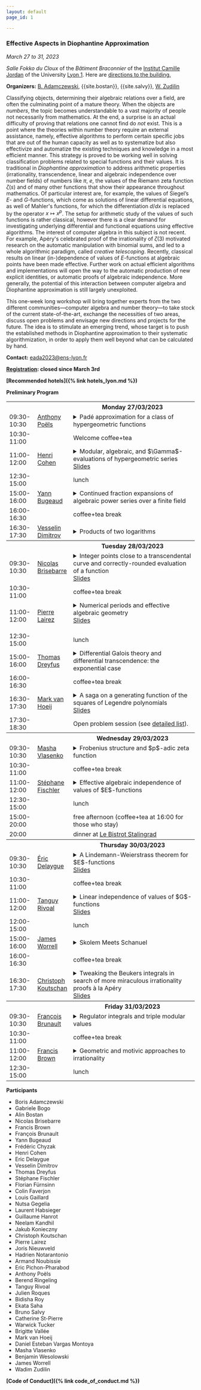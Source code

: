 ```yaml
---
layout: default
page_id: 1

---
```


### Effective Aspects in Diophantine Approximation

*March 27 to 31, 2023*

*Salle Fokko du Cloux* of the *Bâtiment Braconnier* of the [Institut Camille Jordan](https://math.univ-lyon1.fr/?lang=en) of the University [Lyon 1](https://www.univ-lyon1.fr/en). Here are [directions to the building.](https://goo.gl/maps/QTZVntCpjcZtYBcA7) 

**Organizers:** [B. Adamczewski](https://adamczewski.perso.math.cnrs.fr), {{site.bostan}}, {{site.salvy}}, [W. Zudilin](https://www.math.ru.nl/~wzudilin/) 

Classifying objects, determining their algebraic relations over a field, are often the culminating point of a mature theory.
When the objects are *numbers*, the topic becomes understandable to a vast majority of people not necessarily from mathematics.
At the end, a surprise is an actual difficulty of proving that relations one cannot find do *not* exist.
This is a point where the theories within number theory require an external assistance, namely, effective algorithms to perform certain specific jobs that are out of the human capacity as well as to systematize but also effectivize and automatize the existing techniques and knowledge in a most efficient manner.
This strategy is proved to be working well in solving classification problems related to special functions and their values.
It is traditional in *Diophantine approximation* to address arithmetic properties (irrationality, transcendence, linear and algebraic independence over number fields) of numbers like $\pi$, $e$, the values of the Riemann zeta function $\zeta(s)$ and of many other functions that show their appearance throughout mathematics. 
Of particular interest are, for example, the values of Siegel’s $E$- and $G$-functions, which come as solutions of linear differential equations, as well of Mahler's functions, for which the differentiation $d/dx$ is replaced by the operator $x\mapsto x^p$.
The setup for arithmetic study of the values of such functions is rather classical, however there is a clear demand for investigating underlying differential and functional equations using effective algorithms.
The interest of computer algebra in this subject is not recent. 
For example, Apéry's celebrated proof of the irrationality of $\zeta(3)$ motivated research on the automatic manipulation with binomial sums, and led to a whole algorithmic paradigm, called  *creative telescoping*.
Recently, classical results on linear (in-)dependence of values of $E$-functions at algebraic points 
have been made effective. 
Further work on actual efficient algorithms and implementations will open the way to the automatic production of new explicit identities, or automatic proofs of algebraic independence. More generally, the potential of this interaction between computer algebra and Diophantine approximation is still largely unexploited. 

This one-week long workshop will bring together experts from the two different communities––computer algebra and number theory––to take stock of the current state-of-the-art, exchange the necessities of two areas, discuss open problems and envisage new directions and projects for the future.
The idea is to stimulate an emerging trend, whose target is to push the established methods in Diophantine approximation to their systematic algorithmization, 
in order to apply them well beyond what can be calculated by hand.

**Contact:** [eada2023@ens-lyon.fr](mailto:eada2023@ens-lyon.fr)

**[Registration](https://eada23.sciencesconf.org): closed since March 3rd**

**[Recommended hotels]({% link hotels_lyon.md %})**

**Preliminary Program**

<table>
	<tbody>
	<tr>
      <th style="width:15%"> </th>
      <th style="width:15%" style="text-align: center"> </th>
      <th style="width:70%">Monday 27/03/2023</th>
    </tr>
<tr><td> 09:30-10:30</td><td>
  <a href="http://apoels-math-u.net">Anthony Poëls</a></td>
  <td>  
    <details>
    <summary>
      Padé approximation for a class of hypergeometric functions
    </summary>
    <blockquote>In a recent work in collaboration with Makoto Kawashima with established new (effective) irrationality measures for values of functions which belong to a certain class of hypergeometric functions (including shifted logarithmic functions and binomial functions). In this talk, we will try to explain the ideas behind our proofs and constructions.
  </blockquote>
  </details>
  </td>
    </tr>
<tr><td> 10:30-11:00</td><td></td><td>Welcome coffee+tea</td></tr>
<tr><td> 11:00-12:00</td><td>
	<a href="https://www.math.u-bordeaux.fr/~hecohen/">Henri Cohen</a></td>
<td><details>
<summary>
Modular, algebraic, and $\Gamma$-evaluations of hypergeometric series
</summary>
<blockquote>We first give conjecturally complete parametric evaluations
of Gauss's $_2F_1$ hypergeometric functions in terms of finite sums of gamma quotients.
We then generalize the connection due to Fricke with the Eisenstein series $E_4$
to give functional evaluations of $_2F_1$ corresponding to hyperbolic triangle groups.
Finally, we show how a long search has enabled us to find almost $1000$ evaluations
of $_2F_1(a,b,c,z)$ with all parameters rational and the result algebraic, and mention
that they are probably $90\%$ complete for arithmetic triangle groups.</blockquote>
</details>
  <a href="cohen.pdf">Slides</a>
</td>
</tr>
<tr><td> 12:30-15:00</td><td></td><td> lunch</td></tr>
<tr><td> 15:00-16:00</td><td>
	<a href="https://irma.math.unistra.fr/~bugeaud/">Yann Bugeaud</a></td>
  <td><details><summary>Continued fraction expansions of algebraic power series over a finite field</summary><blockquote>Almost nothing is known on the continued fraction expansion of an algebraic real number of degree at least three. 
The situation is different over the field of power series $\mathbb{F}_p((x^{-1}))$, where $p$ is a prime 
number. For instance, there are algebraic power series of degree at least three whose sequence 
of partial quotients have bounded degree. And there are as well 
algebraic power series of degree at least three which are very well approximable by rational fractions: 
the analogue of Liouville's theorem is best possible in $\mathbb{F}_p((x^{-1}))$. 
Recently, in a joint work with Han (built on a previous work by Han and Hu), we proved that,  for any
distinct nonconstant polynomials $a, b$ in $\mathbb{F}_2 [x]$, the power series 
$$
[a; b, b, a, b, a, a, b, \ldots ] = a  + \frac{1}{b + \frac{1}{b + \cdots}} ,
$$
whose sequence of partial quotients is given by 
the Thue–Morse sequence, is algebraic of degree $4$ over $\mathbb{F}_2 (x)$.
We discuss this and related results. 
Furthermore, we give a complete description of the continued fraction expansion of the 
algebraic power series $(1 + x^{-1})^{j/d}$ in $\mathbb{F}_p((x^{-1}))$, where $j, d$ are coprime integers with 
$d \ge 3$, $1 \le j < d/2$, and $\gcd(p, jd) = 1$. (Joint work with Han). 
</blockquote></details></td></tr>
<tr><td> 16:00-16:30</td><td></td><td>coffee+tea break</td></tr>
<tr><td> 16:30-17:30</td><td><a href="https://www.ias.edu/scholars/vesselin-dimitrov">Vesselin Dimitrov</a></td>
  <td><details>
    <summary>Products of two logarithms
    </summary>
    <blockquote>We explain in detail how to build upon Apéry's method in the framework of arithmetic holonomy bounds to prove the $\mathbb Q$-linear independence of $1, \log(1+1/m), \log(1+1/n)$, and $\log(1+1/m)\log(1+1/n)$ for the range $0 < |1-m/n| < \epsilon_0$ (a positive absolute constant), and how to upgrade the qualitative proof to a quantitative linear independence measure. We further discuss the relations to the classical theory of $G$-functions. This is a report on a joint work with Frank Calegari and Yunqing Tang. 
    </blockquote>
  </details>
  </td></tr>
	<tr>
      <th> </th>
      <th style="text-align: center"> </th>
      <th>Tuesday 28/03/2023</th>
    </tr>
<tr><td>09:30-10:30</td><td><a href="http://perso.ens-lyon.fr/nicolas.brisebarre/">Nicolas Brisebarre</a></td>
  <td><details>
    <summary>Integer points close to a transcendental curve and
correctly-rounded evaluation of a function</summary>
<blockquote>Despite several significant advances over the last 30 years, guaranteeing the correctly rounded evaluation of elementary functions, such as the cosine, the exponential or the cube root for example, remains a difficult problem. It can be formulated as a Diophantine approximation problem, called the table maker's dilemma, which consists in determining points with integer coordinates close to a curve. In a recent work, we propose two algorithmic approaches to tackle this problem. They are closely linked to a celebrated work by Bombieri and Pila and to the so-called Coppersmith method, which has become classic in cryptography. We will present the initial context, one of our approaches and the results of practical experiments. This is joint work with Guillaume Hanrot (ENS Lyon).
  </blockquote>
</details>
<a href="brisebarre.pdf">Slides</a>
</td></tr>
<tr><td>10:30-11:00</td><td></td><td> coffee+tea break</td></tr>
<tr><td>11:00-12:00</td><td>
  <a href="https://pierre.lairez.fr">Pierre Lairez</a></td>
  <td>  
    <details>
      <summary>
        Numerical periods and effective algebraic geometry
      </summary>
      <blockquote>
Building on symbolic integration and numerical evaluation of D-finite
functions, we can compute numerically periods of rational integrals with
high precision. I will show the main lines of the method and develop
three applications: (1) computing the volume of semialgebraic sets; (2)
uncovering algebraic curves lying on complex surfaces; (3) computing the
singular homology of projective hypersurfaces.

This is based on joint work with Marc Mezzarobba, Eric Pichon-Pharabod,
Mohab Safey El Din, Emre Sertöz, and Pierre Vanhove.
      </blockquote>
      </details>
  <a href="lairez.pdf">Slides</a>
  </td>
</tr>
<tr><td>12:30-15:00</td><td></td><td>  lunch</td></tr>
<tr><td>15:00-16:00</td><td>
  <a href="https://sites.google.com/site/thomasdreyfusmaths/">Thomas Dreyfus</a></td>
  <td>  
    <details>
      <summary>
        Differential Galois theory and differential transcendence: the exponential case
      </summary>
      <blockquote>We consider meromorphic solutions of difference equations
and prove that very few among them satisfy an algebraic differential
equation. The basic tool is the difference Galois theory of functional
equations.
      </blockquote>
      </details>
  </td>
</tr>
<tr><td>16:00-16:30</td><td></td><td> coffee+tea break</td></tr>
<tr><td>16:30-17:30</td><td><a href="https://www.math.fsu.edu/~hoeij/">Mark van Hoeij</a></td>
  <td><details><summary>A saga on a generating function of the squares of Legendre polynomials
  </summary>
  <blockquote>We decompose the generating function $\sum_{n=0}^\infty\binom{2n}nP_n(y)^2z^n$
of the squares of Legendre polynomials as a product of periods of hyperelliptic curves.
These periods satisfy <em>second</em> order differential equations which is highly unusual
since <em>four</em> is the expected order for genus 2.
These second order equations are arithmetic and yet their monodromy group is dense in
$\rm{SL}_2(\mathbb{R})$. This implies that they cannot be solved in terms of hypergeometric functions,
which is novel for an arithmetic equation that occurred naturally.
This is joint work with Duco van Straten and Wadim Zudilin.
</blockquote></details>
<a href="vanHoeij.pdf">Slides</a>
</td></tr>
<tr><td>17:30-18:30</td><td></td><td>Open problem session (see <a href="open-m1.pdf">detailed list</a>).</td></tr>
	<tr>
      <th> </th>
      <th style="text-align: center"> </th>
      <th>Wednesday 29/03/2023</th>
    </tr>
<tr><td>09:30-10:30</td><td><a href="https://www.imath.kiev.ua/~mariyka/">Masha Vlasenko</a></td>
  <td>  <details>
<summary>
Frobenius structure and $p$-adic zeta function</summary>
<blockquote>
I will explain how differential operators coming from algebraic geometry produce interesting $p$-adic numbers. In a recent work with Frits Beukers we give examples of families of Calabi-Yau hypersurfaces in $n$ dimensions, for which one observes $p$-adic zeta values $\zeta_p(k)$ for $1 < k < n$. Appearance of $p$-adic zeta values for differential operators of Calabi-Yau type was conjectured by Candelas, de la Ossa and van Straten. 	
</blockquote>
</details>
</td></tr>

<tr><td>10:30-11:00</td><td></td><td> coffee+tea break</td></tr>
<tr><td>11:00-12:00</td><td><a href="https://www.imo.universite-paris-saclay.fr/~fischler/">Stéphane Fischler</a></td>
  <td>  <details>
<summary>
Effective algebraic independence of values of $E$-functions
</summary>
<blockquote>The class of $E$-functions has been introduced by Siegel in 1929; it contains the exponential and Bessel functions. Given a finite family of algebraically independent $E$-functions, we consider the set $S$ of algebraic points at which their values are algebraically dependent. The Siegel-Shidlovskii theorem, proved in 1955 and refined by several authors, implies that $S$ is finite. The aim of this talk is to give an algorithm that allows one to determine $S$. It is a joint work with Tanguy Rivoal.</blockquote>
</details>
</td></tr>
<tr><td>12:30-15:00</td><td></td><td>  lunch</td></tr>
<tr><td>15:00-20:00</td><td></td><td>  free afternoon (coffee+tea at 16:00 for those who stay) </td></tr>
<tr><td>20:00</td><td></td><td>dinner at <a href="https://www.lebistrotdupotager.com/bistrot/le-bistrot-stalingrad/">Le Bistrot Stalingrad</a></td></tr>
	<tr>
      <th> </th>
      <th style="text-align: center"> </th>
      <th>Thursday 30/03/2023</th>
    </tr>
<tr><td>09:30-10:30</td><td>
	<a href="https://sites.google.com/site/ericdelaygue/">Éric Delaygue</a></td><td><details>
<summary>A Lindemann-Weierstrass theorem for $E$-functions</summary>
<blockquote>$E$-functions were introduced by Siegel in 1929 to generalize Diophantine properties of the exponential function. After discussing the recent effective results on the algebraic values of $E$-functions at algebraic points, I will present a generalization of the linear formulation of the Lindemann-Weierstrass theorem for $E$-functions. As a consequence, I will show that the transcendental values at algebraic points of an entire hypergeometric function are linearly independent over the field of algebraic numbers. If time permits, I will give applications to the determination of linear relations between transcendental values of $E$-functions at algebraic points.</blockquote></details>
<a href="delaygue.pdf">Slides</a>
</td></tr>
<tr><td>10:30-11:00</td><td></td><td>  coffee+tea break</td></tr>
<tr><td>11:00-12:00</td><td>
	<a href="https://rivoal.perso.math.cnrs.fr">Tanguy Rivoal</a></td>
  <td><details><summary>Linear independence of values of $G$-functions</summary>
  <blockquote>In this talk, I will present recent results obtained with Stéphane Fischler
concerning the values taken at algebraic points by families of $G$-functions. These results are
dual in some sense to a classical result of Chudnovsky. Our results hold not only for points
inside the disk of convergence of a given $G$-function (the usual situation), but also for 
points in a suitable star-shaped domain at the origin to which the $G$-function can be extended.
</blockquote></details>
<a href="http://rivoal.perso.math.cnrs.fr/articles/beamerlyon2023.pdf">Slides</a>
</td></tr>
<tr><td>12:00-15:00</td><td></td><td> lunch </td></tr>
<tr><td>15:00-16:00</td><td><a href="https://www.cs.ox.ac.uk/people/james.worrell/home.html">James Worrell</a></td>
  <td><details><summary>Skolem Meets Schanuel</summary>
    <blockquote>The celebrated Skolem-Mahler-Lech Theorem states that the set of zeros of a linear recurrence sequence is the union of a finite set and finitely many arithmetic progressions. The corresponding computational question, the Skolem Problem, asks to determine whether a given linear recurrence sequence has a zero term. Although the Skolem-Mahler-Lech Theorem is almost 90 years old, decidability of the Skolem Problem remains open. The main contribution of this paper is an algorithm to solve the Skolem Problem for simple linear recurrence sequences (those with simple characteristic roots). Whenever the algorithm terminates, it produces a stand-alone certificate that its output is correct -- a set of zeros together with a collection of witnesses that no further zeros exist. We give a proof that the algorithm always terminates assuming two classical number-theoretic conjectures: the Skolem Conjecture (also known as the Exponential Local-Global Principle) and the $p$-adic Schanuel Conjecture. Preliminary experiments with an implementation of this algorithm within the tool <em>Skolem</em> point to the practical applicability of this method. Joint work with Yuri Bilu, Florian Luca, Joris Nieuwveld, Joël Ouaknine, David Purser.
	</blockquote></details></td></tr>
<tr><td>16:00-16:30</td><td></td><td>  coffee+tea break </td></tr>
<tr><td>16:30-17:30</td><td><a href="http://www.koutschan.de">Christoph Koutschan</a></td><td><details><summary>Tweaking the Beukers integrals in search of more miraculous irrationality proofs à la Apéry</summary><blockquote>There are only aleph-zero rational numbers, while there are 2 to the power aleph-zero real numbers. Hence the probability that a randomly chosen real number would be rational is 0. Yet proving rigorously that any specific, natural, real constant, is irrational is usually very hard, witness that there are still no proofs of the irrationality of the Euler-Mascheroni constant, the Catalan constant, or $\zeta(5)$.
Inspired by Frits Beukers' elegant rendition of Apéry's seminal proofs of the irrationality of $\zeta(2)$ and $\zeta(3)$, and heavily using algorithmic proof theory, we systematically searched for other similar integrals, that lead to irrationality proofs. We found quite a few candidates for such proofs, including the square-root of $\pi$ times $\Gamma(7/3)/\Gamma(-1/6)$ and $\Gamma(19/6)/\Gamma(8/3)$ divided by the square-root of $\pi$. Joint work with Robert Dougherty-Bliss and Doron Zeilberger.</blockquote></details>
<a href="http://www.koutschan.de/publ/Lyon23/talk_Lyon23.pdf">Slides</a>
</td></tr>
<!-- ><tr><td>17:30-18:30</td><td></td><td>  Open problem session 2 </td></tr>-->
	<tr>
      <th> </th>
      <th style="text-align: center"> </th>
      <th>Friday 31/03/2023</th>
    </tr>
<tr><td>09:30-10:30</td><td><a href="http://perso.ens-lyon.fr/francois.brunault/">François Brunault</a></td>
<td>  <details>
<summary>
Regulator integrals and triple modular values
</summary>
<blockquote>Regulator integrals are a certain kind of periods which arise in Beilinson's conjectures on special values of $L$-functions. In the case of modular forms, the regulator integrals introduced by Beilinson involve products of two Eisenstein series. We will describe a new regulator integral based on the Goncharov regulator map. Using triple modular values, we can compute this integral as the $L$-value of a weight $2$ modular form at $s=3$. As an application, we prove a conjecture of Boyd and Rodriguez Villegas on the Mahler measure of $(1+x)(1+y)+z$. This is (in part) joint work with Wadim Zudilin.</blockquote>
</details>
</td></tr>
<tr><td>10:30-11:00</td><td></td><td> coffee+tea break </td></tr>
<tr><td>11:00-12:00</td><td><a href="https://www.maths.ox.ac.uk/people/francis.brown">Francis Brown</a></td><td>
  <details>
    <summary>Geometric and motivic approaches to irrationality</summary>
    <blockquote>I will explain how ideas from algebraic geometry can inform the construction of rational approximations to zeta values, with an emphasis on the role of Poincaré duality.
I will also report on joint work with Wadim Zudilin on rational approximations to $\zeta(5)$.
</blockquote></details>
</td></tr>
<tr><td>12:30-15:00</td><td></td><td> lunch </td></tr>
</tbody>
</table>

**Participants**

* 	Boris Adamczewski
* 	Gabriele Bogo
* 	Alin Bostan
* 	Nicolas	Brisebarre
* 	Francis	Brown
* 	François Brunault
* 	Yann Bugeaud
* 	Frédéric Chyzak
* 	Henri Cohen
* 	Eric Delaygue
* 	Vesselin Dimitrov
* 	Thomas Dreyfus
* 	Stéphane Fischler
* 	Florian	Fürnsinn
* 	Colin Faverjon
* 	Louis Gaillard
* 	Nutsa Gegelia
* 	Laurent	Habsieger
* 	Guillaume Hanrot
* 	Neelam Kandhil
* 	Jakub Konieczny
* 	Christoph Koutschan
* 	Pierre Lairez
* 	Joris Nieuwveld
* 	Hadrien	Notarantonio
* 	Armand Noubissie
* 	Eric Pichon-Pharabod
* 	Anthony	Poëls
* 	Berend Ringeling
* 	Tanguy Rivoal
* 	Julien Roques
* 	Bidisha	Roy
* 	Ekata Saha
* 	Bruno Salvy
* 	Catherine St-Pierre
* 	Warwick	Tucker
* 	Brigitte Vallée
* 	Mark van Hoeij
* 	Daniel Esteban Vargas Montoya
* 	Masha Vlasenko
* 	Benjamin Wesolowski
* 	James Worrell
* 	Wadim Zudilin



**[Code of Conduct]({% link code_of_conduct.md %})**

